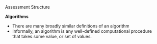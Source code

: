 
Assessment Structure

**Algorithms**

- There are many broadly similar definitions of an algorithm
- Informally, an algorithm is any well-defined computational procedure that takes some value, or set of values. 
